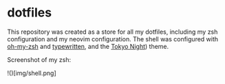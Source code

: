 # dotfiles

This repository was created as a store for all my dotfiles, including my zsh configuration and my neovim configuration. The shell was configured with [oh-my-zsh](https://ohmyz.sh) and [typewritten](https://github.com/reobin/typewritten), and the [Tokyo Night](https://github.com/folke/tokyonight.nvim)) theme.

Screenshot of my zsh:

!()[img/shell.png]

